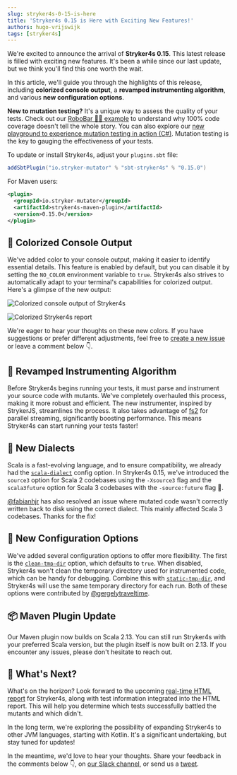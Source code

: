 ```yaml
---
slug: stryker4s-0-15-is-here
title: 'Stryker4s 0.15 is Here with Exciting New Features!'
authors: hugo-vrijswijk
tags: [stryker4s]
---
```


We're excited to announce the arrival of **Stryker4s 0.15**. This latest release is filled with exciting new features. It's been a while since our last update, but we think you'll find this one worth the wait.

In this article, we'll guide you through the highlights of this release, including **colorized console output**, a **revamped instrumenting algorithm**, and various **new configuration options**.

<!-- truncate -->

**New to mutation testing?** It's a unique way to assess the quality of your tests. Check out our [RoboBar 🤖🍷 example](https://stryker-mutator.io/docs/General/example/) to understand why 100% code coverage doesn't tell the whole story. You can also explore our [new playground to experience mutation testing in action (C#)](https://stryker-mutator.io/stryker-playground). Mutation testing is the key to gauging the effectiveness of your tests.

To update or install Stryker4s, adjust your `plugins.sbt` file:

```scala
addSbtPlugin("io.stryker-mutator" % "sbt-stryker4s" % "0.15.0")
```

For Maven users:

```xml
<plugin>
  <groupId>io.stryker-mutator</groupId>
  <artifactId>stryker4s-maven-plugin</artifactId>
  <version>0.15.0</version>
</plugin>
```

## 🌈 Colorized Console Output

We've added color to your console output, making it easier to identify essential details. This feature is enabled by default, but you can disable it by setting the `NO_COLOR` environment variable to `true`. Stryker4s also strives to automatically adapt to your terminal's capabilities for colorized output. Here's a glimpse of the new output:

![Colorized console output of Stryker4s](/images/blogs/stryker4s-colors-start.webp)

![Colorized Stryker4s report](/images/blogs/stryker4s-colors-report.webp)

We're eager to hear your thoughts on these new colors. If you have suggestions or prefer different adjustments, feel free to [create a new issue](https://github.com/stryker-mutator/stryker4s/issues/new) or leave a comment below 👇.

## 🧬 Revamped Instrumenting Algorithm

Before Stryker4s begins running your tests, it must parse and instrument your source code with mutants. We've completely overhauled this process, making it more robust and efficient. The new instrumenter, inspired by StrykerJS, streamlines the process. It also takes advantage of [fs2](https://fs2.io/) for parallel streaming, significantly boosting performance. This means Stryker4s can start running your tests faster!

## 💬 New Dialects

Scala is a fast-evolving language, and to ensure compatibility, we already had the [`scala-dialect`](https://stryker-mutator.io/docs/stryker4s/configuration/#scala-dialect-string) config option. In Stryker4s 0.15, we've introduced the `source3` option for Scala 2 codebases using the `-Xsource3` flag and the `scala3future` option for Scala 3 codebases with the `-source:future` flag 📡.

[@fabianhjr](https://github.com/fabianhjr) has also resolved an issue where mutated code wasn't correctly written back to disk using the correct dialect. This mainly affected Scala 3 codebases. Thanks for the fix!

## 📝 New Configuration Options

We've added several configuration options to offer more flexibility. The first is the [`clean-tmp-dir`](https://stryker-mutator.io/docs/stryker4s/configuration/#clean-tmp-dir-boolean) option, which defaults to `true`. When disabled, Stryker4s won't clean the temporary directory used for instrumented code, which can be handy for debugging. Combine this with [`static-tmp-dir`](https://stryker-mutator.io/docs/stryker4s/configuration/#static-tmp-dir-boolean), and Stryker4s will use the same temporary directory for each run. Both of these options were contributed by [@gergelytraveltime](https://github.com/gergelytraveltime).

## 📦 Maven Plugin Update

Our Maven plugin now builds on Scala 2.13. You can still run Stryker4s with your preferred Scala version, but the plugin itself is now built on 2.13. If you encounter any issues, please don't hesitate to reach out.

## 🔮 What's Next?

What's on the horizon? Look forward to the upcoming [real-time HTML report](/blog/announcing-realtime-reporting-for-stryker) for Stryker4s, along with test information integrated into the HTML report. This will help you determine which tests successfully battled the mutants and which didn't.

In the long term, we're exploring the possibility of expanding Stryker4s to other JVM languages, starting with Kotlin. It's a significant undertaking, but stay tuned for updates!

In the meantime, we'd love to hear your thoughts. Share your feedback in the comments below 👇, on [our Slack channel](https://join.slack.com/t/stryker-mutator/shared_invite/enQtOTUyMTYyNTg1NDQ0LTU4ODNmZDlmN2I3MmEyMTVhYjZlYmJkOThlNTY3NTM1M2QxYmM5YTM3ODQxYmJjY2YyYzllM2RkMmM1NjNjZjM), or send us a [tweet](https://twitter.com/stryker_mutator/).
